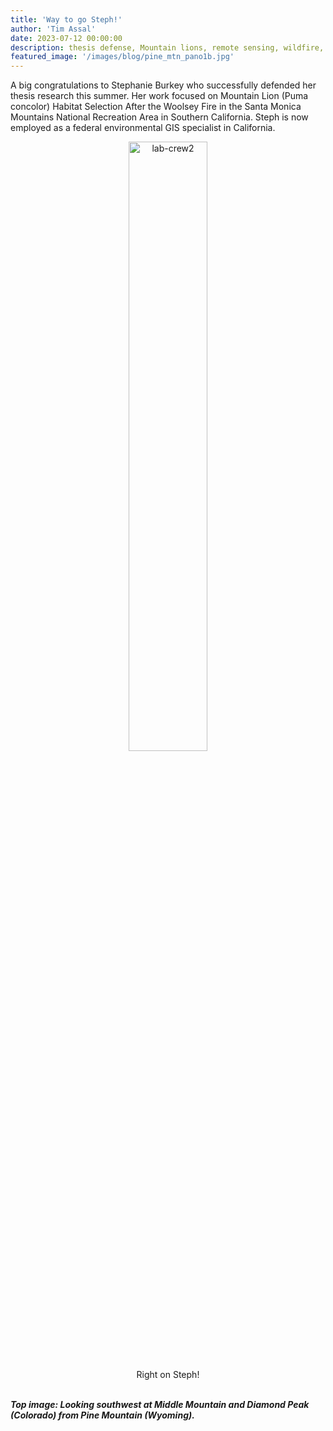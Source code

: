 ```yaml
---
title: 'Way to go Steph!'
author: 'Tim Assal'
date: 2023-07-12 00:00:00
description: thesis defense, Mountain lions, remote sensing, wildfire, Google Earth Engine, Sentinel
featured_image: '/images/blog/pine_mtn_pano1b.jpg'
---
```


A big congratulations to Stephanie Burkey who successfully defended her thesis research this summer. Her work focused on Mountain Lion (Puma concolor) Habitat Selection After the Woolsey Fire in the Santa Monica Mountains National Recreation Area in Southern California. Steph is now employed as a federal environmental GIS specialist in California.

<p align="center">
  <img alt="lab-crew2" src="/images/blog/StephB.JPG" style="width: 50%; height= 50%">
</p> 
<center>Right on Steph! </center>
<br>

***Top image: Looking southwest at Middle Mountain and Diamond Peak (Colorado) from Pine Mountain (Wyoming).***
